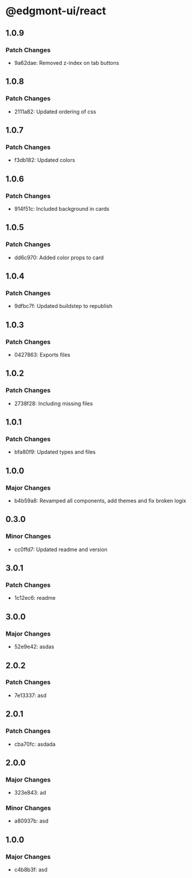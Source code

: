 # @edgmont-ui/react

## 1.0.9

### Patch Changes

- 9a62dae: Removed z-index on tab buttons

## 1.0.8

### Patch Changes

- 2111a82: Updated ordering of css

## 1.0.7

### Patch Changes

- f3db182: Updated colors

## 1.0.6

### Patch Changes

- 914f51c: Included background in cards

## 1.0.5

### Patch Changes

- dd6c970: Added color props to card

## 1.0.4

### Patch Changes

- 9dfbc7f: Updated buildstep to republish

## 1.0.3

### Patch Changes

- 0427863: Exports files

## 1.0.2

### Patch Changes

- 2738f28: Including missing files

## 1.0.1

### Patch Changes

- bfa80f9: Updated types and files

## 1.0.0

### Major Changes

- b4b59a8: Revamped all components, add themes and fix broken logix

## 0.3.0

### Minor Changes

- cc0ffd7: Updated readme and version

## 3.0.1

### Patch Changes

- 1c12ec6: readme

## 3.0.0

### Major Changes

- 52e9e42: asdas

## 2.0.2

### Patch Changes

- 7e13337: asd

## 2.0.1

### Patch Changes

- cba70fc: asdada

## 2.0.0

### Major Changes

- 323e843: ad

### Minor Changes

- a80937b: asd

## 1.0.0

### Major Changes

- c4b8b3f: asd
